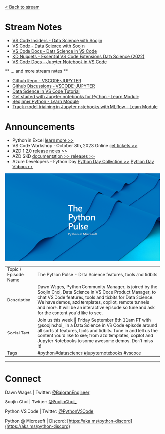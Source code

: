 [< Back to stream](https://aka.ms/python-pulse-live)

# Stream Notes
- [VS Code Insiders - Data Science with Soojin](https://insiders.vscode.dev/profile/github/539037056e4795ddf35e7095dde45616)
- [VS Code - Data Science with Soojin](https://vscode.dev/profile/github/539037056e4795ddf35e7095dde45616)
- [VS Code Docs - Data Science in VS Code](https://code.visualstudio.com/docs/datascience/overview)
- [KD Nuggets - Essential VS Code Extensions Data Science (2022)](https://www.kdnuggets.com/2022/07/12-essential-vscode-extensions-data-science.html)
- [VS Code Docs - Jupyter Notebook in VS Code](https://code.visualstudio.com/docs/datascience/jupyter-notebooks)

** ... and more stream notes **
- [Github Repo - VSCODE-JUPYTER](https://github.com/microsoft/vscode-jupyter)
- [Github Discussions - VSCODE-JUPYTER](https://github.com/microsoft/vscode-jupyter/discussions)
- [Data Science in VS Code Tutorial](https://code.visualstudio.com/docs/datascience/data-science-tutorial)
- [Get started with Jupyter notebooks for Python - Learn Module](https://learn.microsoft.com/en-us/training/modules/python-create-run-jupyter-notebook/)
- [Beginner Python - Learn Module](https://learn.microsoft.com/en-us/training/paths/beginner-python/)
- [Track model triaining in Jupyter notebooks with MLflow - Learn Module](https://learn.microsoft.com/en-us/training/modules/track-model-training-jupyter-notebooks-mlflow/)

# Announcements
- Python in Excel [learn more >>](https://www.microsoft.com/en-us/microsoft-365/python-in-excel)
- VS Code Workshop - October 8th, 2023 Online [get tickets >>](https://2023.djangocon.us/tickets)
- AZD 1.2.0 [release notes >>](https://devblogs.microsoft.com/azure-sdk/azure-developer-cli-azd-august-2023-release/)
- AZD SKD [documentation >> ](https://learn.microsoft.com/en-us/azure/developer/python/sdk/) [releases >>](https://github.com/Azure/azure-sdk-for-python/releases)
- Azure Developers - Python Day [Python Day Collection >>](https://aka.ms/PythonDay/Collection) [Python Day Videos >>](https://learn.microsoft.com/en-us/events/learn-events/azuredevelopers-pythonday/)


![The Python Pulse Getting the Most out of Python with VS Code and Azure](python_pulse_008_github_extensions_banner.png)

| | |
|----|----|
| Topic / Episode Name | The Python Pulse - Data Science features, tools and tidbits |
| Description | Dawn Wages, Python Community Manager, is joined by the Soojin Choi, Data Science in VS Code Product Manager, to chat VS Code features, tools and tidbits for Data Science. We have demos, azd templates, copilot, remote tunnels and more. It will be an interactive episode so tune and ask for the content you'd like to see. |
| Social Text |Join us this week 📅 Friday September 8th 11am PT with @soojinchoi_ in a Data Science in VS Code episode around all sorts of features, tools and tidbits. Tune in and tell us the content you'd like to see; from azd templates, copilot and Jupyter Notebooks to some awesome demos. Don't miss it! |
| Tags | #python #datascience #jupyternotebooks #vscode |

---
# Connect

Dawn Wages | Twitter: [@BajoranEngineer](https://twitter.com/BajoranEngineer)

Soojin Choi | Twitter: [@SoojinChoi_](https://twitter.com/soojinchoi_)

Python VS Code | Twitter: [@PythonVSCode](https://twitter.com/PythonVSCode)

Python @ Microsoft | Discord: [https://aka.ms/python-discord](https://aka.ms/python-discord)
